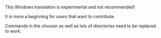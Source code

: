 This Windows translation is experimental and not recommended!

It is more a beginning for users that want to contribute.

Commands in the chooser as well as lots of directories need to be replaced to work.
